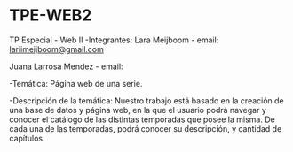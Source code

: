 # TPE-WEB2
TP Especial - Web II
-Integrantes: 
Lara Meijboom - email: lariimeijboom@gmail.com

Juana Larrosa Mendez - email: 

-Temática: 
Página web de una serie.

-Descripción de la temática:
Nuestro trabajo está basado en la creación de una base de datos y página web, en la que el usuario podrá navegar y conocer el catálogo de las distintas temporadas que posee la misma.
De cada una de las temporadas, podrá conocer su descripción, y cantidad de capítulos. 
